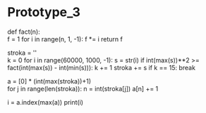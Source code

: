 # Prototype_3
def fact(n):        
    f = 1
    for i in range(n, 1, -1):
        f *= i
    return f

stroka = ''    
k = 0
for i in range(60000, 1000, -1):
    s = str(i)
    if int(max(s))**2 >= fact(int(max(s)) - int(min(s))):
        k += 1
        stroka += s
        if k == 15:
            break
        
a = [0] * (int(max(stroka))+1)  
for j in range(len(stroka)):
    n = int(stroka[j])
    a[n] += 1
    
i = a.index(max(a))
print(i)

